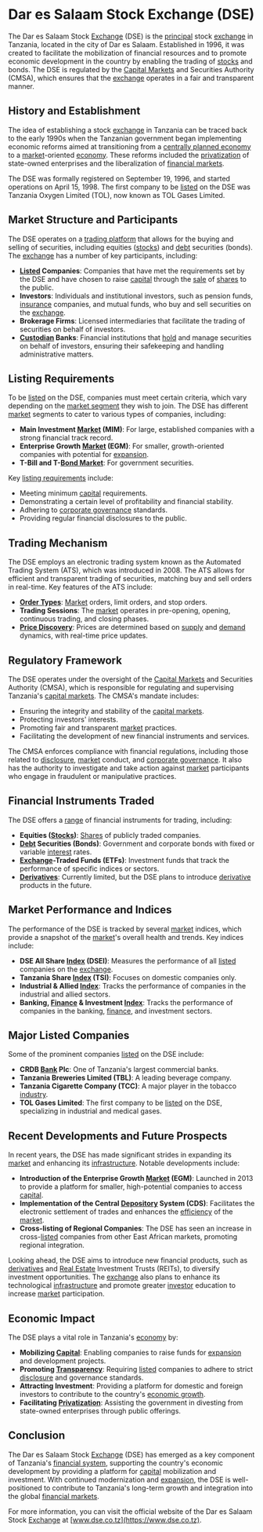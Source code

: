 # Dar es Salaam Stock Exchange (DSE)

The Dar es Salaam Stock [Exchange](../e/exchange.md) (DSE) is the [principal](../p/principal.md) stock [exchange](../e/exchange.md) in Tanzania, located in the city of Dar es Salaam. Established in 1996, it was created to facilitate the mobilization of financial resources and to promote economic development in the country by enabling the trading of [stocks](../s/stock.md) and bonds. The DSE is regulated by the [Capital Markets](../c/capital_markets.md) and Securities Authority (CMSA), which ensures that the [exchange](../e/exchange.md) operates in a fair and transparent manner.

## History and Establishment

The idea of establishing a stock [exchange](../e/exchange.md) in Tanzania can be traced back to the early 1990s when the Tanzanian government began implementing economic reforms aimed at transitioning from a [centrally planned economy](../c/centrally_planned_economy.md) to a [market](../m/market.md)-oriented [economy](../e/economy.md). These reforms included the [privatization](../p/privatization.md) of state-owned enterprises and the liberalization of [financial markets](../f/financial_market.md).

The DSE was formally registered on September 19, 1996, and started operations on April 15, 1998. The first company to be [listed](../l/listed.md) on the DSE was Tanzania Oxygen Limited (TOL), now known as TOL Gases Limited.

## Market Structure and Participants

The DSE operates on a [trading platform](../t/trading_platform.md) that allows for the buying and selling of securities, including equities ([stocks](../s/stock.md)) and [debt](../d/debt.md) securities (bonds). The [exchange](../e/exchange.md) has a number of key participants, including:

- **[Listed](../l/listed.md) Companies**: Companies that have met the requirements set by the DSE and have chosen to raise [capital](../c/capital.md) through the [sale](../s/sale.md) of [shares](../s/shares.md) to the public.
- **Investors**: Individuals and institutional investors, such as pension funds, [insurance](../i/insurance.md) companies, and mutual funds, who buy and sell securities on the [exchange](../e/exchange.md).
- **Brokerage Firms**: Licensed intermediaries that facilitate the trading of securities on behalf of investors.
- **[Custodian](../c/custodian.md) Banks**: Financial institutions that [hold](../h/hold.md) and manage securities on behalf of investors, ensuring their safekeeping and handling administrative matters.

## Listing Requirements

To be [listed](../l/listed.md) on the DSE, companies must meet certain criteria, which vary depending on the [market segment](../m/market_segment.md) they wish to join. The DSE has different [market](../m/market.md) segments to cater to various types of companies, including:

- **Main Investment [Market](../m/market.md) (MIM)**: For large, established companies with a strong financial track record.
- **Enterprise Growth [Market](../m/market.md) (EGM)**: For smaller, growth-oriented companies with potential for [expansion](../e/expansion.md).
- **T-Bill and T-[Bond Market](../b/bond_market.md)**: For government securities.

Key [listing requirements](../l/listing_requirements.md) include:

- Meeting minimum [capital](../c/capital.md) requirements.
- Demonstrating a certain level of profitability and financial stability.
- Adhering to [corporate governance](../c/corporate_governance.md) standards.
- Providing regular financial disclosures to the public.

## Trading Mechanism

The DSE employs an electronic trading system known as the Automated Trading System (ATS), which was introduced in 2008. The ATS allows for efficient and transparent trading of securities, matching buy and sell orders in real-time. Key features of the ATS include:

- **[Order Types](../o/order_types_in_trading.md)**: [Market](../m/market.md) orders, limit orders, and stop orders.
- **Trading Sessions**: The [market](../m/market.md) operates in pre-opening, opening, continuous trading, and closing phases.
- **[Price Discovery](../p/price_discovery.md)**: Prices are determined based on [supply](../s/supply.md) and [demand](../d/demand.md) dynamics, with real-time price updates.

## Regulatory Framework

The DSE operates under the oversight of the [Capital Markets](../c/capital_markets.md) and Securities Authority (CMSA), which is responsible for regulating and supervising Tanzania's [capital markets](../c/capital_markets.md). The CMSA's mandate includes:

- Ensuring the integrity and stability of the [capital markets](../c/capital_markets.md).
- Protecting investors' interests.
- Promoting fair and transparent [market](../m/market.md) practices.
- Facilitating the development of new financial instruments and services.

The CMSA enforces compliance with financial regulations, including those related to [disclosure](../d/disclosure.md), [market](../m/market.md) conduct, and [corporate governance](../c/corporate_governance.md). It also has the authority to investigate and take action against [market](../m/market.md) participants who engage in fraudulent or manipulative practices.

## Financial Instruments Traded

The DSE offers a [range](../r/range.md) of financial instruments for trading, including:

- **Equities ([Stocks](../s/stock.md))**: [Shares](../s/shares.md) of publicly traded companies.
- **[Debt](../d/debt.md) Securities (Bonds)**: Government and corporate bonds with fixed or variable [interest](../i/interest.md) rates.
- **[Exchange](../e/exchange.md)-Traded Funds (ETFs)**: Investment funds that track the performance of specific indices or sectors.
- **[Derivatives](../d/derivatives.md)**: Currently limited, but the DSE plans to introduce [derivative](../d/derivative.md) products in the future.

## Market Performance and Indices

The performance of the DSE is tracked by several [market](../m/market.md) indices, which provide a snapshot of the [market](../m/market.md)'s overall health and trends. Key indices include:

- **DSE All Share [Index](../i/index_instrument.md) (DSEI)**: Measures the performance of all [listed](../l/listed.md) companies on the [exchange](../e/exchange.md).
- **Tanzania Share [Index](../i/index_instrument.md) (TSI)**: Focuses on domestic companies only.
- **Industrial & Allied [Index](../i/index_instrument.md)**: Tracks the performance of companies in the industrial and allied sectors.
- **Banking, [Finance](../f/finance.md) & Investment [Index](../i/index_instrument.md)**: Tracks the performance of companies in the banking, [finance](../f/finance.md), and investment sectors.

## Major Listed Companies

Some of the prominent companies [listed](../l/listed.md) on the DSE include:

- **CRDB [Bank](../b/bank.md) Plc**: One of Tanzania's largest commercial banks.
- **Tanzania Breweries Limited (TBL)**: A leading beverage company.
- **Tanzania Cigarette Company (TCC)**: A major player in the tobacco [industry](../i/industry.md).
- **TOL Gases Limited**: The first company to be [listed](../l/listed.md) on the DSE, specializing in industrial and medical gases.

## Recent Developments and Future Prospects

In recent years, the DSE has made significant strides in expanding its [market](../m/market.md) and enhancing its [infrastructure](../i/infrastructure.md). Notable developments include:

- **Introduction of the Enterprise Growth [Market](../m/market.md) (EGM)**: Launched in 2013 to provide a platform for smaller, high-potential companies to access [capital](../c/capital.md).
- **Implementation of the Central [Depository](../d/depository.md) System (CDS)**: Facilitates the electronic settlement of trades and enhances the [efficiency](../e/efficiency.md) of the [market](../m/market.md).
- **Cross-listing of Regional Companies**: The DSE has seen an increase in cross-[listed](../l/listed.md) companies from other East African markets, promoting regional integration.

Looking ahead, the DSE aims to introduce new financial products, such as [derivatives](../d/derivatives.md) and [Real Estate](../r/real_estate.md) Investment Trusts (REITs), to diversify investment opportunities. The [exchange](../e/exchange.md) also plans to enhance its technological [infrastructure](../i/infrastructure.md) and promote greater [investor](../i/investor.md) education to increase [market](../m/market.md) participation.

## Economic Impact

The DSE plays a vital role in Tanzania's [economy](../e/economy.md) by:

- **Mobilizing [Capital](../c/capital.md)**: Enabling companies to raise funds for [expansion](../e/expansion.md) and development projects.
- **Promoting [Transparency](../t/transparency.md)**: Requiring [listed](../l/listed.md) companies to adhere to strict [disclosure](../d/disclosure.md) and governance standards.
- **Attracting Investment**: Providing a platform for domestic and foreign investors to contribute to the country's [economic growth](../e/economic_growth.md).
- **Facilitating [Privatization](../p/privatization.md)**: Assisting the government in divesting from state-owned enterprises through public offerings.

## Conclusion

The Dar es Salaam Stock [Exchange](../e/exchange.md) (DSE) has emerged as a key component of Tanzania's [financial system](../f/financial_system.md), supporting the country's economic development by providing a platform for [capital](../c/capital.md) mobilization and investment. With continued modernization and [expansion](../e/expansion.md), the DSE is well-positioned to contribute to Tanzania's long-term growth and integration into the global [financial markets](../f/financial_market.md).

For more information, you can visit the official website of the Dar es Salaam Stock [Exchange](../e/exchange.md) at [www.dse.co.tz](https://www.dse.co.tz).